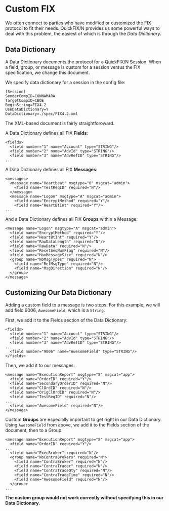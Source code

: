 Custom FIX
==========

We often connect to parties who have modified or customized the FIX
protocol to fit their needs.  QuickFIX/N provides us some powerful ways
to deal with this problem, the easiest of which is through the *Data
Dictionary*.

Data Dictionary
---------------

A Data Dictionary documents the protocol for a QuickFIX/N Session.  When 
a field, group, or message is custom for a session versus the
FIX specification, we change this document.

We specify data dictionary for a session in the config file:

```
[Session]
SenderCompID=CONNAMARA
TargetCompID=CBOE
BeginString=FIX4.2
UseDataDictionary=Y
DataDictionary=./spec/FIX4.2.xml
```

The XML-based document is fairly straightforoward.

A Data Dictionary defines all FIX **Fields**:

```
<fields>
  <field number="1" name="Account" type="STRING"/>
  <field number="2" name="AdvId" type="STRING"/>
  <field number="3" name="AdvRefID" type="STRING"/>
...
```
A Data Dictionary defines all FIX **Messages**:

```
<messages>
  <message name="Heartbeat" msgtype="0" msgcat="admin">
    <field name="TestReqID" required="N"/>
  </message>
  <message name="Logon" msgtype="A" msgcat="admin">
    <field name="EncryptMethod" required="Y"/>
    <field name="HeartBtInt" required="Y"/>
...
```

And a Data Dictionary defines all FIX **Groups** within a Message:

```
<message name="Logon" msgtype="A" msgcat="admin">
  <field name="EncryptMethod" required="Y"/>
  <field name="HeartBtInt" required="Y"/>
  <field name="RawDataLength" required="N"/>
  <field name="RawData" required="N"/>
  <field name="ResetSeqNumFlag" required="N"/>
  <field name="MaxMessageSize" required="N"/>
  <group name="NoMsgTypes" required="N">
    <field name="RefMsgType" required="N"/>
    <field name="MsgDirection" required="N"/>
  </group>
</message>
```

Customizing Our Data Dictionary
-------------------------------

Adding a custom field to a message is two steps.  For this example, we
will add field 9006, `AwesomeField`, which is a `String`.

First, we add it to the Fields section of the Data Dictionary:

```
<fields>
  <field number="1" name="Account" type="STRING"/>
  <field number="2" name="AdvId" type="STRING"/>
  <field number="3" name="AdvRefID" type="STRING"/>
...
  <field number="9006" name="AwesomeField" type="STRING"/>
</fields>
```

Then, we add it to our messages:

```
<message name="ExecutionReport" msgtype="8" msgcat="app">
  <field name="OrderID" required="Y"/>
  <field name="SecondaryOrderID" required="N"/>
  <field name="ClOrdID" required="N"/>
  <field name="OrigClOrdID" required="N"/>
  <field name="TestReqID" required="N"/>
...
  <field name="AwesomeField" required="N"/>
</message>
```

Custom **Groups** are especially important to get right in our Data
Dictionary. Using `AwesomeField` from above, we add it to the Fields
section of the document, then to a Group:

```
<message name="ExecutionReport" msgtype="8" msgcat="app">
  <field name="OrderID" required="Y"/>
...
  <field name="ExecBroker" required="N"/>
  <group name="NoContraBrokers" required="N">
    <field name="ContraBroker" required="N"/>
    <field name="ContraTrader" required="N"/>
    <field name="ContraTradeQty" required="N"/>
    <field name="ContraTradeTime" required="N"/>
    <field name="AwesomeField" required="N"/>
  </group>
...
```

**The custom group would not work correctly without specifying this in our Data
Dictionary.**
